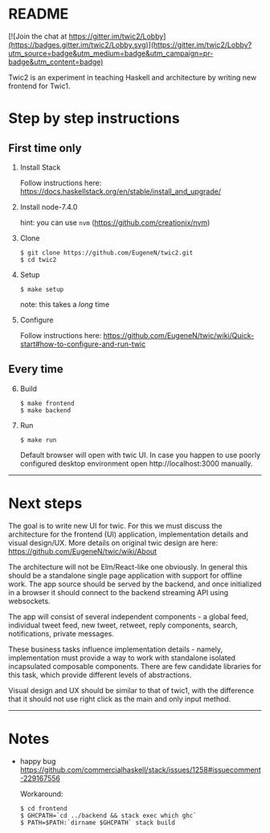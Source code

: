 # README #

[![Join the chat at https://gitter.im/twic2/Lobby](https://badges.gitter.im/twic2/Lobby.svg)](https://gitter.im/twic2/Lobby?utm_source=badge&utm_medium=badge&utm_campaign=pr-badge&utm_content=badge)

Twic2 is an experiment in teaching Haskell and architecture by writing new frontend for Twic1.


# Step by step instructions

## First time only

1. Install Stack

   Follow instructions here: https://docs.haskellstack.org/en/stable/install_and_upgrade/

2. Install node-7.4.0

   hint: you can use `nvm` (https://github.com/creationix/nvm)


3. Clone
   ```
   $ git clone https://github.com/EugeneN/twic2.git
   $ cd twic2
   ```

4. Setup
   ```
   $ make setup
   ```
   note: this takes a *long* time

5. Configure

   Follow instructions here: https://github.com/EugeneN/twic/wiki/Quick-start#how-to-configure-and-run-twic

## Every time

6. Build
   ```
   $ make frontend
   $ make backend
   ```

7. Run

   ```
   $ make run
   ```

   Default browser will open with twic UI. In case you happen to use poorly configured desktop environment open http://localhost:3000 manually.

 ---

 # Next steps

 The goal is to write new UI for twic. For this we must discuss the architecture for the frontend (UI) application, implementation details and visual design/UX. More details on original twic design are here: https://github.com/EugeneN/twic/wiki/About

 The architecture will not be Elm/React-like one obviously. In general this should be a standalone single page application with support for
 offline work. The app source should be served by the backend, and once initialized in a browser it should connect to the backend streaming API using websockets.

 The app will consist of several independent components - a global feed, individual tweet feed, new tweet, retweet, reply components, search, notifications, private messages.

 These business tasks influence implementation details - namely, implementation must provide a way to work with standalone isolated incapsulated composable components. There are few candidate libraries for this task, which provide different levels of abstractions.

 Visual design and UX should be similar to that of twic1, with the difference that it should not use right click as the main and only input method.


---

# Notes

- happy bug https://github.com/commercialhaskell/stack/issues/1258#issuecomment-229167556

  Workaround:

  ```
  $ cd frontend
  $ GHCPATH=`cd ../backend && stack exec which ghc`
  $ PATH=$PATH:`dirname $GHCPATH` stack build
  ```
